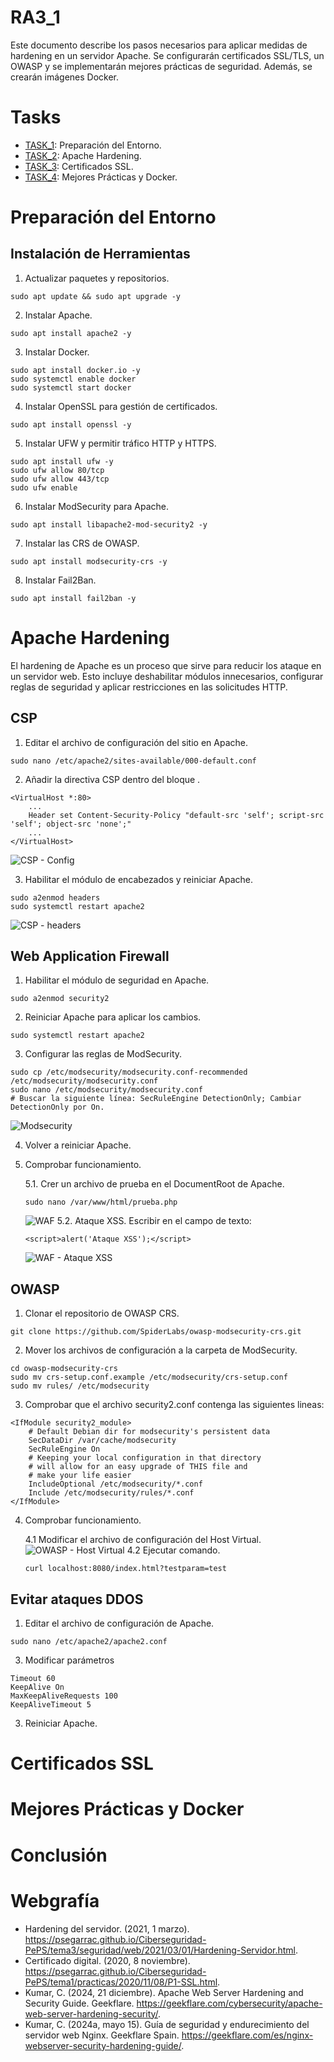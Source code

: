 # RA3_1

Este documento describe los pasos necesarios para aplicar medidas de hardening en un servidor Apache. Se configurarán certificados SSL/TLS, un OWASP y se implementarán mejores prácticas de seguridad. Además, se crearán imágenes Docker.

# Tasks

* [TASK_1](#Preparación-del-Entorno): Preparación del Entorno.
* [TASK_2](#Apache-Hardening): Apache Hardening.
* [TASK_3](#Certificados-SSL): Certificados SSL.
* [TASK_4](#Mejores-Prácticas-y-Docker): Mejores Prácticas y Docker.

# Preparación del Entorno
## Instalación de Herramientas
1. Actualizar paquetes y repositorios.
```
sudo apt update && sudo apt upgrade -y
```
2. Instalar Apache.
```
sudo apt install apache2 -y
```
3. Instalar Docker.
```
sudo apt install docker.io -y
sudo systemctl enable docker
sudo systemctl start docker
```
4. Instalar OpenSSL para gestión de certificados.
```
sudo apt install openssl -y
```
5. Instalar UFW y permitir tráfico HTTP y HTTPS.
```
sudo apt install ufw -y
sudo ufw allow 80/tcp
sudo ufw allow 443/tcp
sudo ufw enable
```
6. Instalar ModSecurity para Apache.
```
sudo apt install libapache2-mod-security2 -y
```
7. Instalar las CRS de OWASP.
```
sudo apt install modsecurity-crs -y
```
8. Instalar Fail2Ban.
```
sudo apt install fail2ban -y
```
# Apache Hardening
El hardening de Apache es un proceso que sirve para reducir los ataque en un servidor web. Esto incluye deshabilitar módulos innecesarios, configurar reglas de seguridad y aplicar restricciones en las solicitudes HTTP.
## CSP
1. Editar el archivo de configuración del sitio en Apache.
```
sudo nano /etc/apache2/sites-available/000-default.conf
```
2. Añadir la directiva CSP dentro del bloque <VirtualHost>.
```
<VirtualHost *:80>
    ...
    Header set Content-Security-Policy "default-src 'self'; script-src 'self'; object-src 'none';"
    ...
</VirtualHost>
```
![CSP - Config](https://github.com/user-attachments/assets/104b413d-0129-49cc-b4ba-44e82fcb542d)

3. Habilitar el módulo de encabezados y reiniciar Apache.
```
sudo a2enmod headers
sudo systemctl restart apache2
```
![CSP - headers](https://github.com/user-attachments/assets/bfb22460-02ee-4a79-b91e-c03114b4511c)

## Web Application Firewall
1. Habilitar el módulo de seguridad en Apache.
```
sudo a2enmod security2
```
2. Reiniciar Apache para aplicar los cambios.
```
sudo systemctl restart apache2
```
3. Configurar las reglas de ModSecurity.
```
sudo cp /etc/modsecurity/modsecurity.conf-recommended /etc/modsecurity/modsecurity.conf
sudo nano /etc/modsecurity/modsecurity.conf
# Buscar la siguiente línea: SecRuleEngine DetectionOnly; Cambiar DetectionOnly por On.
```
![Modsecurity](https://github.com/user-attachments/assets/973114a6-f0aa-46e2-a844-93fa4ac177d3)

4. Volver a reiniciar Apache.
5. Comprobar funcionamiento.

   5.1. Crer un archivo de prueba en el DocumentRoot de Apache.
   ```
   sudo nano /var/www/html/prueba.php
   ```
   ![WAF](https://github.com/user-attachments/assets/57bda759-0c8f-4aa7-bcc1-cb9a1c5932f8)
   5.2. Ataque XSS. Escribir en el campo de texto:
   ```
   <script>alert('Ataque XSS');</script>
   ```
   ![WAF - Ataque XSS](https://github.com/user-attachments/assets/22dc17ba-8ac9-4713-9f34-780d7569a909)

## OWASP
1. Clonar el repositorio de OWASP CRS.
```
git clone https://github.com/SpiderLabs/owasp-modsecurity-crs.git
```
2. Mover los archivos de configuración a la carpeta de ModSecurity.
```
cd owasp-modsecurity-crs
sudo mv crs-setup.conf.example /etc/modsecurity/crs-setup.conf
sudo mv rules/ /etc/modsecurity
```
3. Comprobar que el archivo security2.conf contenga las siguientes lineas:
```
<IfModule security2_module>
	# Default Debian dir for modsecurity's persistent data
	SecDataDir /var/cache/modsecurity
	SecRuleEngine On
	# Keeping your local configuration in that directory
	# will allow for an easy upgrade of THIS file and
	# make your life easier
    IncludeOptional /etc/modsecurity/*.conf
	Include /etc/modsecurity/rules/*.conf	
</IfModule>
```
4. Comprobar funcionamiento.

   4.1 Modificar el archivo de configuración del Host Virtual.
   ![OWASP - Host Virtual](https://github.com/user-attachments/assets/b1e049c5-cf30-4e19-8d52-4f1fac94ce41)
   4.2 Ejecutar comando.
   ```
   curl localhost:8080/index.html?testparam=test
   ```
## Evitar ataques DDOS
1. Editar el archivo de configuración de Apache.
```
sudo nano /etc/apache2/apache2.conf
```
3. Modificar parámetros
```
Timeout 60
KeepAlive On
MaxKeepAliveRequests 100
KeepAliveTimeout 5
```
3. Reiniciar Apache.

# Certificados SSL

# Mejores Prácticas y Docker

# Conclusión

# Webgrafía
* Hardening del servidor. (2021, 1 marzo). https://psegarrac.github.io/Ciberseguridad-PePS/tema3/seguridad/web/2021/03/01/Hardening-Servidor.html.
* Certificado digital. (2020, 8 noviembre). https://psegarrac.github.io/Ciberseguridad-PePS/tema1/practicas/2020/11/08/P1-SSL.html.
* Kumar, C. (2024, 21 diciembre). Apache Web Server Hardening and Security Guide. Geekflare. https://geekflare.com/cybersecurity/apache-web-server-hardening-security/.
* Kumar, C. (2024a, mayo 15). Guía de seguridad y endurecimiento del servidor web Nginx. Geekflare Spain. https://geekflare.com/es/nginx-webserver-security-hardening-guide/.

